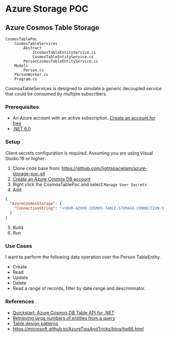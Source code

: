 # Azure Storage POC

## Azure Cosmos Table Storage

```
CosmosTablePoc
    CosmosTableServices
        Abstract
            ICosmosTableEntityService.cs
            CosmosTableEntityService.cs
        PersonCosmosTableEntityService.cs
    Models
        Person.cs
    PersonWorker.cs
    Program.cs
```

CosmosTableServices is designed to simulate a generic decoupled service that could be consumed by multiple subscribers.

### Prerequisites

- An Azure account with an active subscription. [Create an account for free](https://azure.microsoft.com/free)
- [.NET 6.0](https://dotnet.microsoft.com/download)

### Setup

Client secrets configuration is required. Assuming you are using Visual Studio 19 or higher:

1. Clone code base from: https://github.com/lightspaceliam/azure-storage-poc.git
2. [Create an Azure Cosmos DB account](https://docs.microsoft.com/en-us/azure/cosmos-db/table/create-table-dotnet?tabs=azure-portal%2Cwindows#create-an-azure-cosmos-db-account)
3. Right click the CosmosTablePoc and select `Manage User Secrets`
4. Add:
```json
{
  "AzureCosmosStorage": {
    "ConnectionString": "<YOUR-AZURE-COSMOS-TABLE-STORAGE-CONNECTION-STRING>"
  }
}
```
5. Build
6. Run

### Use Cases

I want to perform the following data operation over the Person TableEntity.

- Create
- Read
- Update
- Delete
- Read a range of records, filter by date range and descriminator.

### References

- [Quickstart: Azure Cosmos DB Table API for .NET](https://docs.microsoft.com/en-us/azure/cosmos-db/table/create-table-dotnet?tabs=azure-portal%2Cwindows)
- [Retrieving large numbers of entities from a query](https://docs.microsoft.com/en-us/azure/storage/tables/table-storage-design-patterns#retrieving-large-numbers-of-entities-from-a-query)
- [Table design patterns](https://docs.microsoft.com/en-us/azure/storage/tables/table-storage-design-patterns#retrieving-large-numbers-of-entities-from-a-query)
- https://microsoft.github.io/AzureTipsAndTricks/blog/tip86.html